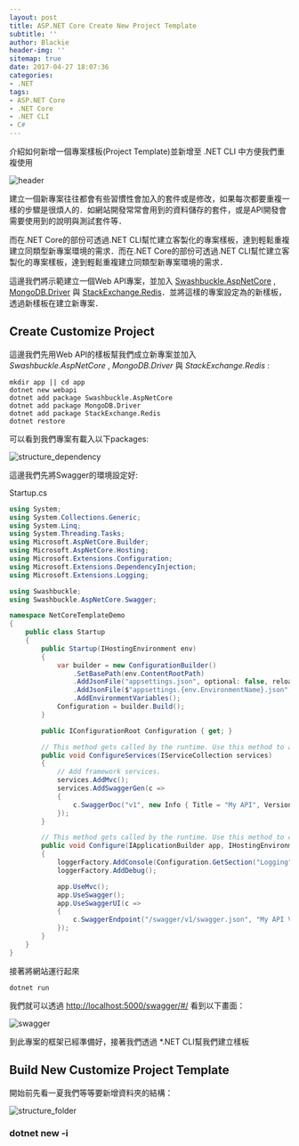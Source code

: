 ```yaml
---
layout: post
title: ASP.NET Core Create New Project Template
subtitle: ''
author: Blackie
header-img: ''
sitemap: true
date: 2017-04-27 18:07:36
categories:
- .NET
tags: 
- ASP.NET Core
- .NET Core
- .NET CLI
- C#
---
```


介紹如何新增一個專案樣板(Project Template)並新增至 .NET CLI 中方便我們重複使用

<!-- More -->

![header](header.png)

建立一個新專案往往都會有些習慣性會加入的套件或是修改，如果每次都要重複一樣的步驟是很煩人的．如網站開發常常會用到的資料儲存的套件，或是API開發會需要使用到的說明與測試套件等．

而在.NET Core的部份可透過.NET CLI幫忙建立客製化的專案樣板，達到輕鬆重複建立同類型新專案環境的需求．而在.NET Core的部份可透過.NET CLI幫忙建立客製化的專案樣板，達到輕鬆重複建立同類型新專案環境的需求．

這邊我們將示範建立一個Web API專案，並加入 [Swashbuckle.AspNetCore](https://github.com/domaindrivendev/Swashbuckle.AspNetCore) , [MongoDB.Driver](https://github.com/mongodb/mongo-csharp-driver) 與 [StackExchange.Redis](https://github.com/StackExchange/StackExchange.Redis)．並將這樣的專案設定為的新樣板，透過新樣板在建立新專案．

## Create Customize Project ##

這邊我們先用Web API的樣板幫我們成立新專案並加入 *Swashbuckle.AspNetCore* , *MongoDB.Driver* 與 *StackExchange.Redis* :

    mkdir app || cd app
    dotnet new webapi
    dotnet add package Swashbuckle.AspNetCore
    dotnet add package MongoDB.Driver
    dotnet add package StackExchange.Redis
    dotnet restore

可以看到我們專案有載入以下packages:

![structure_dependency](structure_dependency.png)

這邊我們先將Swagger的環境設定好:

Startup.cs
```csharp
using System;
using System.Collections.Generic;
using System.Linq;
using System.Threading.Tasks;
using Microsoft.AspNetCore.Builder;
using Microsoft.AspNetCore.Hosting;
using Microsoft.Extensions.Configuration;
using Microsoft.Extensions.DependencyInjection;
using Microsoft.Extensions.Logging;

using Swashbuckle;
using Swashbuckle.AspNetCore.Swagger;

namespace NetCoreTemplateDemo
{
    public class Startup
    {
        public Startup(IHostingEnvironment env)
        {
            var builder = new ConfigurationBuilder()
                .SetBasePath(env.ContentRootPath)
                .AddJsonFile("appsettings.json", optional: false, reloadOnChange: true)
                .AddJsonFile($"appsettings.{env.EnvironmentName}.json", optional: true)
                .AddEnvironmentVariables();
            Configuration = builder.Build();
        }

        public IConfigurationRoot Configuration { get; }

        // This method gets called by the runtime. Use this method to add services to the container.
        public void ConfigureServices(IServiceCollection services)
        {
            // Add framework services.
            services.AddMvc();
            services.AddSwaggerGen(c =>
            {
                c.SwaggerDoc("v1", new Info { Title = "My API", Version = "v1" });
            });
        }

        // This method gets called by the runtime. Use this method to configure the HTTP request pipeline.
        public void Configure(IApplicationBuilder app, IHostingEnvironment env, ILoggerFactory loggerFactory)
        {
            loggerFactory.AddConsole(Configuration.GetSection("Logging"));
            loggerFactory.AddDebug();

            app.UseMvc();
            app.UseSwagger();
            app.UseSwaggerUI(c =>
            {
                c.SwaggerEndpoint("/swagger/v1/swagger.json", "My API V1");
            });
        }
    }
}
```

接著將網站運行起來

    dotnet run

我們就可以透過 [http://localhost:5000/swagger/#/](http://localhost:5000/swagger/#/) 看到以下畫面：

![swagger](swagger.png)

到此專案的框架已經準備好，接著我們透過 *.NET CLI幫我們建立樣板

## Build New Customize Project Template ##

開始前先看一夏我們等等要新增資料夾的結構：

![structure_folder](structure_folder.png)

### dotnet new -i <template folder> ###

這邊最簡單的做法是透過 *.template.config*資料夾並在裡面新增 *template.json* 的方式建立新樣板結構:

template.json
```json
{
  "author": "Blackie Tsai",
  "classifications": ["BK Templates","WebAPI"],
  "name": "WebAPI + Swagger + Redis + MongoDB",
  "tags": {
    "language": "C#"
  },
  "identity": "BK.WebAPI",
  "shortName": "bkwebapi",
  "guids": [ "dc46e9be-12d2-43c5-ac94-5c7019d59196" ],
  "sourceName": "BK.WebAPI"
}
```

這邊參數可以參考[官方wiki](https://github.com/dotnet/templating/wiki/%22Runnable-Project%22-Templates)．

接著透過.NET CLI執行以下指令完成安裝，要注意路徑是你的專案路徑:

    dotnet new --install /Users/blackie/Desktop/DEV/blackie1019/NetCoreTemplateDemo

完成後即可以查看一下目前的專案樣板是否有新增成功：

![templates](templates.png)

新增成功後我們即可透過我們的樣板定義的 *shortName* 來建立新專案

![temaple_new_project](temaple_new_project.png)

### Remove Customize Project ###

很遺憾與不方便的是目前 *.NET CLI* 沒有單獨移除的方法，目前能達到的移除效果的指令只有還原，請參考下面：

    dotnet new --debug:reinit

再次提醒！這會將我們的設定都還原(原先安裝的其他templates也會因為恢復而被移除)，所以使用上要特別注意一下．

## References ##

- [How to create your own templates for dotnet new](https://blogs.msdn.microsoft.com/dotnet/2017/04/02/how-to-create-your-own-templates-for-dotnet-new/)
- [Create a dotnet new project template in dotnet core](http://dotnetthoughts.net/create-a-dot-net-new-project-template-in-dot-net-core/)
- [Custom Project Templates Using dotnet new](http://rehansaeed.com/custom-project-templates-using-dotnet-new/)
- [.NET Blog : How to create your own templates for dotnet new](https://blogs.msdn.microsoft.com/dotnet/2017/04/02/how-to-create-your-own-templates-for-dotnet-new/)